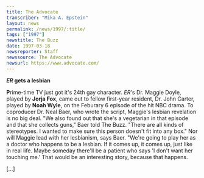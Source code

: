 ```yaml
---
title: The Advocate
transcriber: "Mika A. Epstein"
layout: news
permalink: /news/1997/:title/
tags: ["1997"]
newstitle: The Buzz
date: 1997-03-18
newsreporter: Staff
newssource: The Advocate
newsurl: https://www.advocate.com/
---
```


***ER* gets a lesbian**

**P**rime-time TV just got it's 24th gay character. *ER*'s Dr. Maggie Doyle, played by **Jorja Fox**, came out to fellow first-year resident, Dr. John Carter, played by **Noah Wyle**, on the Feburary 6 episode of the hit NBC drama. To coproducer Dr. Neal Baer, who wrote the script, Maggie's lesbian revelation is no big deal. "We also found out that she's a vegetarian in that episode and that she collects guns," Baer told The Buzz. "There are all kinds of stereotypes. I wanted to make sure this person doesn't fit into any box." Nor will Maggie lead with her lesbianism, says Baer. "We're going to play her as a doctor who happens to be a lesbian. If it comes up, it comes up, just like in real life. Maybe someday there'll be a patient who says 'I don't want her touching me.' That would be an interesting story, because that happens.

[...]
